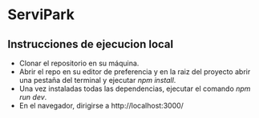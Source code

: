 # ServiPark


## Instrucciones de ejecucion local

-  Clonar el repositorio en su máquina.
-  Abrir el repo en su editor de preferencia y en la raiz del proyecto abrir una pestaña del terminal y ejecutar *npm install*.
-  Una vez instaladas todas las dependencias, ejecutar el comando *npm run dev*.
-  En el navegador, dirigirse a http://localhost:3000/
